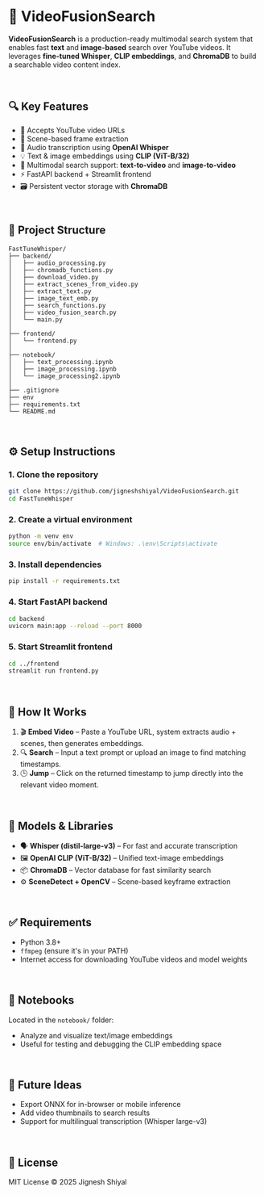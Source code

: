 # 🚀 VideoFusionSearch

**VideoFusionSearch** is a production-ready multimodal search system that enables fast **text** and **image-based** search over YouTube videos. It leverages **fine-tuned Whisper**, **CLIP embeddings**, and **ChromaDB** to build a searchable video content index.

<br>

## 🔍 Key Features

* 🎥 Accepts YouTube video URLs
* 🧠 Scene-based frame extraction
* 📝 Audio transcription using **OpenAI Whisper**
* 💡 Text & image embeddings using **CLIP (ViT-B/32)**
* 🔎 Multimodal search support: **text-to-video** and **image-to-video**
* ⚡ FastAPI backend + Streamlit frontend
* 🗃 Persistent vector storage with **ChromaDB**

<br>

## 📁 Project Structure

```
FastTuneWhisper/
├── backend/
│   ├── audio_processing.py         
│   ├── chromadb_functions.py       
│   ├── download_video.py           
│   ├── extract_scenes_from_video.py
│   ├── extract_text.py             
│   ├── image_text_emb.py           
│   ├── search_functions.py         
│   ├── video_fusion_search.py      
│   └── main.py                     
│
├── frontend/
│   └── frontend.py                 
│
├── notebook/
│   ├── text_processing.ipynb       
│   ├── image_processing.ipynb      
│   └── image_processing2.ipynb     
│
├── .gitignore
├── env
├── requirements.txt
└── README.md
```

<br>

## ⚙️ Setup Instructions

### 1. Clone the repository

```bash
git clone https://github.com/jigneshshiyal/VideoFusionSearch.git
cd FastTuneWhisper
```

### 2. Create a virtual environment

```bash
python -m venv env
source env/bin/activate  # Windows: .\env\Scripts\activate
```

### 3. Install dependencies

```bash
pip install -r requirements.txt
```

### 4. Start FastAPI backend

```bash
cd backend
uvicorn main:app --reload --port 8000
```

### 5. Start Streamlit frontend

```bash
cd ../frontend
streamlit run frontend.py
```

<br>

## 🧪 How It Works

1. 🎬 **Embed Video** – Paste a YouTube URL, system extracts audio + scenes, then generates embeddings.
2. 🔍 **Search** – Input a text prompt or upload an image to find matching timestamps.
3. 🕒 **Jump** – Click on the returned timestamp to jump directly into the relevant video moment.

<br>

## 🧠 Models & Libraries

* 🗣 **Whisper (distil-large-v3)** – For fast and accurate transcription
* 🖼 **OpenAI CLIP (ViT-B/32)** – Unified text-image embeddings
* 📦 **ChromaDB** – Vector database for fast similarity search
* ⚙️ **SceneDetect + OpenCV** – Scene-based keyframe extraction

<br>

## ✅ Requirements

* Python 3.8+
* `ffmpeg` (ensure it's in your PATH)
* Internet access for downloading YouTube videos and model weights

<br>

## 📌 Notebooks

Located in the `notebook/` folder:

* Analyze and visualize text/image embeddings
* Useful for testing and debugging the CLIP embedding space

<br>

## 🚀 Future Ideas

* Export ONNX for in-browser or mobile inference
* Add video thumbnails to search results
* Support for multilingual transcription (Whisper large-v3)

<br>

## 📄 License

MIT License © 2025 Jignesh Shiyal

